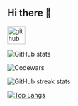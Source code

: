 ## Hi there 👋

<!--
**ArZarLordOfMango/ArZarLordOfMango** is a ✨ _special_ ✨ repository because its `README.md` (this file) appears on your GitHub profile.
-->
[<img src='https://cdn.jsdelivr.net/npm/simple-icons@3.0.1/icons/github.svg' alt='github' height='40'>](https://github.com/ArZarLordOfMango)  

![GitHub stats](https://github-readme-stats.vercel.app/api?username=ArZarLordOfMango&show_icons=true)  

![Codewars](https://www.codewars.com/users/ArZarLordOfMango/badges/large)

![GitHub streak stats](https://streak-stats.demolab.com/?user=ArZarLordOfMango)  

[![Top Langs](https://github-readme-stats.vercel.app/api/top-langs/?username=ArZarLordOfMango)](https://github.com/anuraghazra/github-readme-stats)
